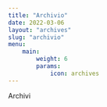 ```yaml
---
title: "Archivio"
date: 2022-03-06
layout: "archives"
slug: "archivio"
menu:
    main:
        weight: 6
        params: 
            icon: archives
---
```


Archivi